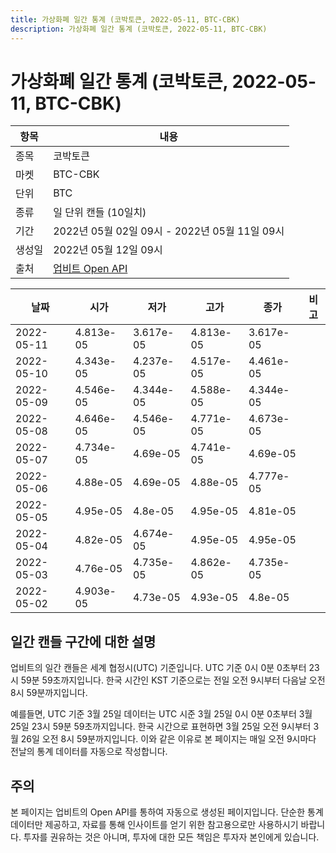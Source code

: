 ```yaml
---
title: 가상화폐 일간 통계 (코박토큰, 2022-05-11, BTC-CBK)
description: 가상화폐 일간 통계 (코박토큰, 2022-05-11, BTC-CBK)
---
```



가상화폐 일간 통계 (코박토큰, 2022-05-11, BTC-CBK)
===

|항목|내용|
|--|--|
|종목|코박토큰|
|마켓|BTC-CBK|
|단위|BTC|
|종류|일 단위 캔들 (10일치)|
|기간|2022년 05월 02일 09시 - 2022년 05월 11일 09시|
|생성일|2022년 05월 12일 09시|
|출처|[업비트 Open API](https://docs.upbit.com)|


|날짜|시가|저가|고가|종가|비고|
|--|--|--|--|--|--|
|2022-05-11|4.813e-05|3.617e-05|4.813e-05|3.617e-05|    |
|2022-05-10|4.343e-05|4.237e-05|4.517e-05|4.461e-05|    |
|2022-05-09|4.546e-05|4.344e-05|4.588e-05|4.344e-05|    |
|2022-05-08|4.646e-05|4.546e-05|4.771e-05|4.673e-05|    |
|2022-05-07|4.734e-05|4.69e-05|4.741e-05|4.69e-05|    |
|2022-05-06|4.88e-05|4.69e-05|4.88e-05|4.777e-05|    |
|2022-05-05|4.95e-05|4.8e-05|4.95e-05|4.81e-05|    |
|2022-05-04|4.82e-05|4.674e-05|4.95e-05|4.95e-05|    |
|2022-05-03|4.76e-05|4.735e-05|4.862e-05|4.735e-05|    |
|2022-05-02|4.903e-05|4.73e-05|4.93e-05|4.8e-05|    |


일간 캔들 구간에 대한 설명
---


업비트의 일간 캔들은 세계 협정시(UTC) 기준입니다. 
UTC 기준 0시 0분 0초부터 23시 59분 59초까지입니다. 
한국 시간인 KST 기준으로는 전일 오전 9시부터 다음날 오전 8시 59분까지입니다. 


예를들면, UTC 기준 3월 25일 데이터는 UTC 시준 3월 25일 0시 0분 0초부터 3월 25일 23시 59분 59초까지입니다. 
한국 시간으로 표현하면 3월 25일 오전 9시부터 3월 26일 오전 8시 59분까지입니다. 
이와 같은 이유로 본 페이지는 매일 오전 9시마다 전날의 통계 데이터를 자동으로 작성합니다. 


주의
---


본 페이지는 업비트의 Open API를 통하여 자동으로 생성된 페이지입니다. 
단순한 통계 데이터만 제공하고, 자료를 통해 인사이트를 얻기 위한 참고용으로만 사용하시기 바랍니다. 
투자를 권유하는 것은 아니며, 투자에 대한 모든 책임은 투자자 본인에게 있습니다. 
